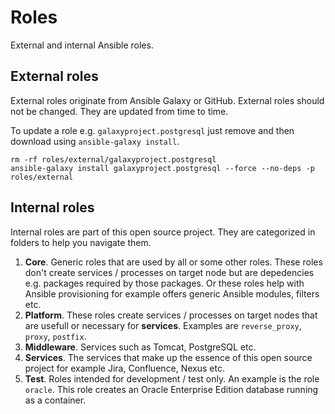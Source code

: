 
# Roles

External and internal Ansible roles. 

## External roles

External roles originate from Ansible Galaxy or GitHub. External roles should not be changed. They are updated from time to time. 

To update a role e.g. `galaxyproject.postgresql` just remove and then download using `ansible-galaxy install`.

    rm -rf roles/external/galaxyproject.postgresql
    ansible-galaxy install galaxyproject.postgresql --force --no-deps -p roles/external

## Internal roles

Internal roles are part of this open source project. They are categorized in folders to help you navigate them.

1. __Core__. Generic roles that are used by all or some other roles. These roles don't create services / processes on target node but are depedencies e.g. packages required by those packages. Or these roles help with Ansible provisioning for example offers generic Ansible modules, filters etc. 
2. __Platform__. These roles create services / processes on target nodes that are usefull or necessary for __services__. Examples are `reverse_proxy`, `proxy`, `postfix`.
3. __Middleware__. Services such as Tomcat, PostgreSQL etc. 
4. __Services__. The services that make up the essence of this open source project for example Jira, Confluence, Nexus etc.
5. __Test__. Roles intended for development / test only. An example is the role `oracle`. This role creates an Oracle Enterprise Edition database running as a container.
